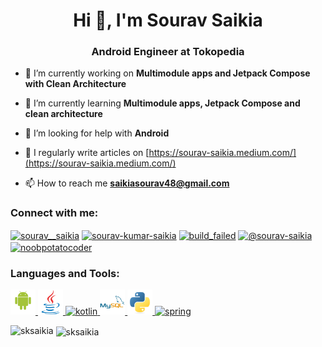 <h1 align="center">Hi 👋, I'm Sourav Saikia</h1>
<h3 align="center">Android Engineer at Tokopedia</h3>

- 🔭 I’m currently working on **Multimodule apps and Jetpack Compose with Clean Architecture**

- 🌱 I’m currently learning **Multimodule apps, Jetpack Compose and clean architecture**

- 🤝 I’m looking for help with **Android**

- 📝 I regularly write articles on [https://sourav-saikia.medium.com/](https://sourav-saikia.medium.com/)

- 📫 How to reach me **saikiasourav48@gmail.com**

<h3 align="left">Connect with me:</h3>
<p align="left">
<a href="https://twitter.com/sourav__saikia" target="blank"><img align="center" src="https://raw.githubusercontent.com/rahuldkjain/github-profile-readme-generator/master/src/images/icons/Social/twitter.svg" alt="sourav__saikia" height="30" width="40" /></a>
<a href="https://linkedin.com/in/sourav-kumar-saikia" target="blank"><img align="center" src="https://raw.githubusercontent.com/rahuldkjain/github-profile-readme-generator/master/src/images/icons/Social/linked-in-alt.svg" alt="sourav-kumar-saikia" height="30" width="40" /></a>
<a href="https://instagram.com/build_failed" target="blank"><img align="center" src="https://raw.githubusercontent.com/rahuldkjain/github-profile-readme-generator/master/src/images/icons/Social/instagram.svg" alt="build_failed" height="30" width="40" /></a>
<a href="https://medium.com/@sourav-saikia" target="blank"><img align="center" src="https://raw.githubusercontent.com/rahuldkjain/github-profile-readme-generator/master/src/images/icons/Social/medium.svg" alt="@sourav-saikia" height="30" width="40" /></a>
<a href="https://www.leetcode.com/noobpotatocoder" target="blank"><img align="center" src="https://raw.githubusercontent.com/rahuldkjain/github-profile-readme-generator/master/src/images/icons/Social/leet-code.svg" alt="noobpotatocoder" height="30" width="40" /></a>
</p>

<h3 align="left">Languages and Tools:</h3>
<p align="left"> <a href="https://developer.android.com" target="_blank" rel="noreferrer"> <img src="https://raw.githubusercontent.com/devicons/devicon/master/icons/android/android-original-wordmark.svg" alt="android" width="40" height="40"/> </a> <a href="https://www.java.com" target="_blank" rel="noreferrer"> <img src="https://raw.githubusercontent.com/devicons/devicon/master/icons/java/java-original.svg" alt="java" width="40" height="40"/> </a> <a href="https://kotlinlang.org" target="_blank" rel="noreferrer"> <img src="https://www.vectorlogo.zone/logos/kotlinlang/kotlinlang-icon.svg" alt="kotlin" width="40" height="40"/> </a> <a href="https://www.mysql.com/" target="_blank" rel="noreferrer"> <img src="https://raw.githubusercontent.com/devicons/devicon/master/icons/mysql/mysql-original-wordmark.svg" alt="mysql" width="40" height="40"/> </a> <a href="https://www.python.org" target="_blank" rel="noreferrer"> <img src="https://raw.githubusercontent.com/devicons/devicon/master/icons/python/python-original.svg" alt="python" width="40" height="40"/> </a> <a href="https://spring.io/" target="_blank" rel="noreferrer"> <img src="https://www.vectorlogo.zone/logos/springio/springio-icon.svg" alt="spring" width="40" height="40"/> </a> </p>

<p><img align="left" src="https://github-readme-stats.vercel.app/api/top-langs?username=sksaikia&show_icons=true&locale=en&layout=compact" alt="sksaikia" /></p>

<p>&nbsp;<img align="center" src="https://github-readme-stats.vercel.app/api?username=sksaikia&show_icons=true&locale=en" alt="sksaikia" /></p>
